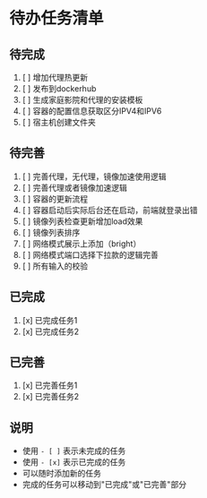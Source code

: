 # 待办任务清单

## 待完成
1. [ ] 增加代理热更新
2. [ ] 发布到dockerhub
3. [ ] 生成家庭影院和代理的安装模板
4. [ ] 容器的配置信息获取区分IPV4和IPV6
5. [ ] 宿主机创建文件夹

## 待完善
1. [ ] 完善代理，无代理，镜像加速使用逻辑
2. [ ] 完善代理或者镜像加速逻辑
3. [ ] 容器的更新流程
4. [ ] 容器启动后实际后台还在启动，前端就登录出错
5. [ ] 镜像列表检查更新增加load效果
6. [ ] 镜像列表排序
7. [ ] 网络模式展示上添加（bright）
8. [ ] 网络模式端口选择下拉款的逻辑完善
9. [ ] 所有输入的校验

## 已完成
1. [x] 已完成任务1
2. [x] 已完成任务2

## 已完善
1. [x] 已完善任务1
2. [x] 已完善任务2

## 说明
- 使用 `- [ ]` 表示未完成的任务
- 使用 `- [x]` 表示已完成的任务
- 可以随时添加新的任务
- 完成的任务可以移动到"已完成"或"已完善"部分 